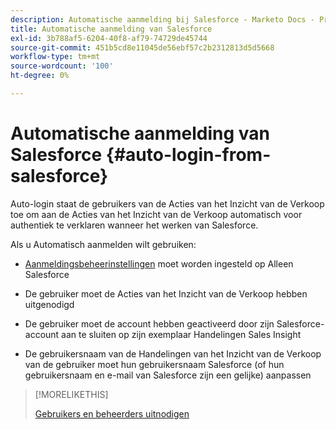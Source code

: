 ```yaml
---
description: Automatische aanmelding bij Salesforce - Marketo Docs - Productdocumentatie
title: Automatische aanmelding van Salesforce
exl-id: 3b788af5-6204-40f8-af79-74729de45744
source-git-commit: 451b5cd8e11045de56ebf57c2b2312813d5d5668
workflow-type: tm+mt
source-wordcount: '100'
ht-degree: 0%

---
```


# Automatische aanmelding van Salesforce {#auto-login-from-salesforce}

Auto-login staat de gebruikers van de Acties van het Inzicht van de Verkoop toe om aan de Acties van het Inzicht van de Verkoop automatisch voor authentiek te verklaren wanneer het werken van Salesforce.

Als u Automatisch aanmelden wilt gebruiken:

* [Aanmeldingsbeheerinstellingen](/help/marketo/product-docs/marketo-sales-insight/actions/admin/login-management-settings.md) moet worden ingesteld op Alleen Salesforce

* De gebruiker moet de Acties van het Inzicht van de Verkoop hebben uitgenodigd

* De gebruiker moet de account hebben geactiveerd door zijn Salesforce-account aan te sluiten op zijn exemplaar Handelingen Sales Insight

* De gebruikersnaam van de Handelingen van het Inzicht van de Verkoop van de gebruiker moet hun gebruikersnaam Salesforce (of hun gebruikersnaam en e-mail van Salesforce zijn een gelijke) aanpassen

>[!MORELIKETHIS]
>
>[Gebruikers en beheerders uitnodigen](/help/marketo/product-docs/marketo-sales-insight/actions/admin/invite-users-and-admins.md)
